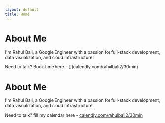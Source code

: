```yaml
---
layout: default
title: Home
---
```


<div class="about">
  <h1>About Me</h1>
  <p>I'm Rahul Bali, a Google Engineer with a passion for full-stack development, data visualization,
    and cloud infrastructure.</p>
  <p>Need to talk? Book time here - [](calendly.com/rahulbali2/30min)</p>
</div>

# About Me
I'm Rahul Bali, a Google Engineer with a passion for full-stack development, data visualization, and cloud infrastructure.

Need to talk? fill my calendar here - [calendly.com/rahulbali2/30min](calendly.com/rahulbali2/30min)

